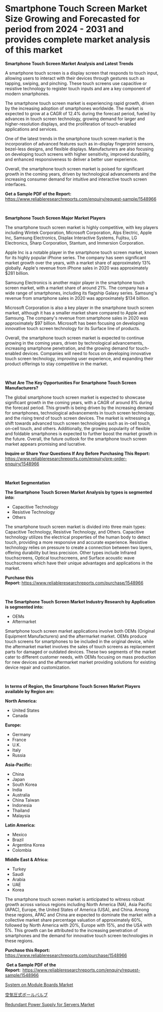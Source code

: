 <p><h1>Smartphone Touch Screen Market Size Growing and Forecasted for period from 2024 - 2031 and provides complete market analysis of this market</h1></p><p><strong>Smartphone Touch Screen Market Analysis and Latest Trends</strong></p>
<p><p>A smartphone touch screen is a display screen that responds to touch input, allowing users to interact with their devices through gestures such as tapping, swiping, and pinching. These touch screens use capacitive or resistive technology to register touch inputs and are a key component of modern smartphones.</p><p>The smartphone touch screen market is experiencing rapid growth, driven by the increasing adoption of smartphones worldwide. The market is expected to grow at a CAGR of 12.4% during the forecast period, fueled by advances in touch screen technology, growing demand for larger and higher-resolution displays, and the proliferation of touch-enabled applications and services.</p><p>One of the latest trends in the smartphone touch screen market is the incorporation of advanced features such as in-display fingerprint sensors, bezel-less designs, and flexible displays. Manufacturers are also focusing on developing touch screens with higher sensitivity, improved durability, and enhanced responsiveness to deliver a better user experience.</p><p>Overall, the smartphone touch screen market is poised for significant growth in the coming years, driven by technological advancements and the increasing consumer demand for intuitive and interactive touch screen interfaces.</p></p>
<p><strong>Get a Sample PDF of the Report:&nbsp;</strong> <a href="https://www.reliableresearchreports.com/enquiry/request-sample/1548966">https://www.reliableresearchreports.com/enquiry/request-sample/1548966</a></p>
<p>&nbsp;</p>
<p><strong>Smartphone Touch Screen Major Market Players</strong></p>
<p><p>The smartphone touch screen market is highly competitive, with key players including Wintek Corporation, Microsoft Corporation, Alps Electric, Apple Inc, Samsung Electronics, Displax Interactive Systems, Fujitsu, LG Electronics, Sharp Corporation, Stantum, and Immersion Corporation. </p><p>Apple Inc is a notable player in the smartphone touch screen market, known for its highly popular iPhone series. The company has seen significant market growth over the years, with a market share of approximately 13% globally. Apple's revenue from iPhone sales in 2020 was approximately $281 billion.</p><p>Samsung Electronics is another major player in the smartphone touch screen market, with a market share of around 21%. The company has a wide range of smartphones, including its flagship Galaxy series. Samsung's revenue from smartphone sales in 2020 was approximately $134 billion.</p><p>Microsoft Corporation is also a key player in the smartphone touch screen market, although it has a smaller market share compared to Apple and Samsung. The company's revenue from smartphone sales in 2020 was approximately $97 billion. Microsoft has been focusing on developing innovative touch screen technology for its Surface line of products.</p><p>Overall, the smartphone touch screen market is expected to continue growing in the coming years, driven by technological advancements, increasing smartphone penetration, and the growing demand for touch-enabled devices. Companies will need to focus on developing innovative touch screen technology, improving user experience, and expanding their product offerings to stay competitive in the market.</p></p>
<p>&nbsp;</p>
<p><strong>What Are The Key Opportunities For Smartphone Touch Screen Manufacturers?</strong></p>
<p><p>The global smartphone touch screen market is expected to showcase significant growth in the coming years, with a CAGR of around 8% during the forecast period. This growth is being driven by the increasing demand for smartphones, technological advancements in touch screen technology, and the rising trend of touch screen devices. The market is witnessing a shift towards advanced touch screen technologies such as in-cell touch, on-cell touch, and others. Additionally, the growing popularity of flexible and foldable smartphones is expected to further boost the market growth in the future. Overall, the future outlook for the smartphone touch screen market appears promising and lucrative.</p></p>
<p><strong>Inquire or Share Your Questions If Any Before Purchasing This Report:</strong> <a href="https://www.reliableresearchreports.com/enquiry/pre-order-enquiry/1548966">https://www.reliableresearchreports.com/enquiry/pre-order-enquiry/1548966</a></p>
<p>&nbsp;</p>
<p><strong>Market Segmentation</strong></p>
<p><strong>The Smartphone Touch Screen Market Analysis by types is segmented into:</strong></p>
<p><ul><li>Capacitive Technology</li><li>Resistive Technology</li><li>Others</li></ul></p>
<p><p>The smartphone touch screen market is divided into three main types: Capacitive Technology, Resistive Technology, and Others. Capacitive technology utilizes the electrical properties of the human body to detect touch, providing a more responsive and accurate experience. Resistive technology relies on pressure to create a connection between two layers, offering durability but less precision. Other types include Infrared touchscreens, Optical touchscreens, and Surface acoustic wave touchscreens which have their unique advantages and applications in the market.</p></p>
<p><strong>Purchase this Report:&nbsp;</strong><a href="https://www.reliableresearchreports.com/purchase/1548966">https://www.reliableresearchreports.com/purchase/1548966</a></p>
<p>&nbsp;</p>
<p><strong>The Smartphone Touch Screen Market Industry Research by Application is segmented into:</strong></p>
<p><ul><li>OEMs</li><li>Aftermarket</li></ul></p>
<p><p>Smartphone touch screen market applications involve both OEMs (Original Equipment Manufacturers) and the aftermarket market. OEMs produce touch screens for smartphones to be included in the original device, while the aftermarket market involves the sales of touch screens as replacement parts for damaged or outdated devices. These two segments of the market cater to different customer needs, with OEMs focusing on mass production for new devices and the aftermarket market providing solutions for existing device repair and customization.</p></p>
<p>&nbsp;</p>
<p><strong>In terms of Region, the Smartphone Touch Screen Market Players available by Region are:</strong></p>
<p>
    <p> <strong> North America: </strong>
        <ul>
            <li>United States</li>
            <li>Canada</li>
        </ul>
        </p> 
    <p> <strong> Europe: </strong>
        <ul>
            <li>Germany</li>
            <li>France</li>
            <li>U.K.</li>
            <li>Italy</li>
            <li>Russia</li>
        </ul>
        </p> 
    <p> <strong> Asia-Pacific: </strong>
        <ul>
            <li>China</li>
            <li>Japan</li>
            <li>South Korea</li>
            <li>India</li>
            <li>Australia</li>
            <li>China Taiwan</li>
            <li>Indonesia</li>
            <li>Thailand</li>
            <li>Malaysia</li>
        </ul>
        </p> 
    <p> <strong> Latin America: </strong>
        <ul>
            <li>Mexico</li>
            <li>Brazil</li>
            <li>Argentina Korea</li>
            <li>Colombia</li>
        </ul>
        </p> 
    <p> <strong> Middle East & Africa: </strong>
        <ul>
            <li>Turkey</li>
            <li>Saudi</li>
            <li>Arabia</li>
            <li>UAE</li>
            <li>Korea</li>
        </ul>
    </p>
    </p>
<p><p>The smartphone touch screen market is anticipated to witness robust growth across various regions including North America (NA), Asia Pacific (APAC), Europe, the United States of America (USA), and China. Among these regions, APAC and China are expected to dominate the market with a collective market share percentage valuation of approximately 60%, followed by North America with 20%, Europe with 15%, and the USA with 5%. This growth can be attributed to the increasing penetration of smartphones and the demand for innovative touch screen technologies in these regions.</p></p>
<p><strong>Purchase this Report: </strong><a href="https://www.reliableresearchreports.com/purchase/1548966">https://www.reliableresearchreports.com/purchase/1548966</a></p>
<p>&nbsp;<strong>Get a Sample PDF of the Report:&nbsp;&nbsp;</strong><a href="https://www.reliableresearchreports.com/enquiry/request-sample/1548966">https://www.reliableresearchreports.com/enquiry/request-sample/1548966</a></p>
<p><strong></strong></p>
<p><p><a href="https://github.com/jaidynmorantestelletmjzya/Market-Research-Report-List-2/blob/main/system-on-module-boards-market.md">System on Module Boards Market</a></p><p><a href="https://github.com/Sophiaard2003/Market-Research-Report-List-1/blob/main/551855110699.md">空気圧式ボールバルブ</a></p><p><a href="https://github.com/ruddyyedelwadw/Market-Research-Report-List-1/blob/main/redundant-power-supply-for-servers-market.md">Redundant Power Supply for Servers Market</a></p></p>
